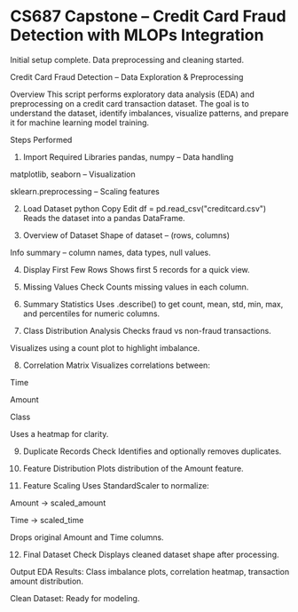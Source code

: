 # CS687 Capstone – Credit Card Fraud Detection with MLOPs Integration

Initial setup complete. Data preprocessing and cleaning started.

Credit Card Fraud Detection – Data Exploration & Preprocessing

Overview
This script performs exploratory data analysis (EDA) and preprocessing on a credit card transaction dataset. The goal is to understand the dataset, identify imbalances, visualize patterns, and prepare it for machine learning model training.

Steps Performed
1. Import Required Libraries
pandas, numpy – Data handling

matplotlib, seaborn – Visualization

sklearn.preprocessing – Scaling features

2. Load Dataset
python
Copy
Edit
df = pd.read_csv("creditcard.csv")
Reads the dataset into a pandas DataFrame.

3. Overview of Dataset
Shape of dataset – (rows, columns)

Info summary – column names, data types, null values.

4. Display First Few Rows
Shows first 5 records for a quick view.

5. Missing Values Check
Counts missing values in each column.

6. Summary Statistics
Uses .describe() to get count, mean, std, min, max, and percentiles for numeric columns.

7. Class Distribution Analysis
Checks fraud vs non-fraud transactions.

Visualizes using a count plot to highlight imbalance.

8. Correlation Matrix
Visualizes correlations between:

Time

Amount

Class

Uses a heatmap for clarity.

9. Duplicate Records Check
Identifies and optionally removes duplicates.

10. Feature Distribution
Plots distribution of the Amount feature.

11. Feature Scaling
Uses StandardScaler to normalize:

Amount → scaled_amount

Time → scaled_time

Drops original Amount and Time columns.

12. Final Dataset Check
Displays cleaned dataset shape after processing.

Output
EDA Results: Class imbalance plots, correlation heatmap, transaction amount distribution.

Clean Dataset: Ready for modeling.


